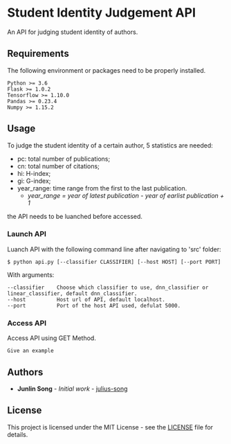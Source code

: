 # Student Identity Judgement API

An API for judging student identity of authors.

## Requirements

The following environment or packages need to be properly installed.

```
Python >= 3.6
Flask >= 1.0.2
Tensorflow >= 1.10.0
Pandas >= 0.23.4
Numpy >= 1.15.2
```

## Usage

To judge the student identity of a certain author, 5 statistics are needed:
* pc: total number of publications;
* cn: total number of citations;
* hi: H-index;
* gi: G-index;
* year_range: time range from the first to the last publication. 
    *  *year_range = year of latest publication - year of earlist publication + 1*

the API needs to be luanched before accessed.

### Launch API

Luanch API with the following command line after navigating to 'src' folder:

```
$ python api.py [--classifier CLASSIFIER] [--host HOST] [--port PORT]
```

With arguments:

```
--classifier    Choose which classifier to use, dnn_classifier or linear_classifier, default dnn_classifier.
--host          Host url of API, default localhost.
--port          Port of the host API used, defulat 5000.
```

### Access API

Access API using GET Method.

```
Give an example
```

## Authors

* **Junlin Song** - *Initial work* - [julius-song](https://github.com/julius-song)

## License

This project is licensed under the MIT License - see the [LICENSE](LICENSE) file for details.

